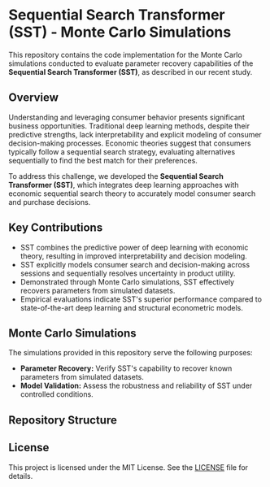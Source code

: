 # Sequential Search Transformer (SST) - Monte Carlo Simulations

This repository contains the code implementation for the Monte Carlo simulations conducted to evaluate parameter recovery capabilities of the **Sequential Search Transformer (SST)**, as described in our recent study.

## Overview

Understanding and leveraging consumer behavior presents significant business opportunities. Traditional deep learning methods, despite their predictive strengths, lack interpretability and explicit modeling of consumer decision-making processes. Economic theories suggest that consumers typically follow a sequential search strategy, evaluating alternatives sequentially to find the best match for their preferences.

To address this challenge, we developed the **Sequential Search Transformer (SST)**, which integrates deep learning approaches with economic sequential search theory to accurately model consumer search and purchase decisions.

## Key Contributions

- SST combines the predictive power of deep learning with economic theory, resulting in improved interpretability and decision modeling.
- SST explicitly models consumer search and decision-making across sessions and sequentially resolves uncertainty in product utility.
- Demonstrated through Monte Carlo simulations, SST effectively recovers parameters from simulated datasets.
- Empirical evaluations indicate SST's superior performance compared to state-of-the-art deep learning and structural econometric models.

## Monte Carlo Simulations

The simulations provided in this repository serve the following purposes:

- **Parameter Recovery:** Verify SST's capability to recover known parameters from simulated datasets.
- **Model Validation:** Assess the robustness and reliability of SST under controlled conditions.

## Repository Structure



## License

This project is licensed under the MIT License. See the [LICENSE](LICENSE) file for details.

